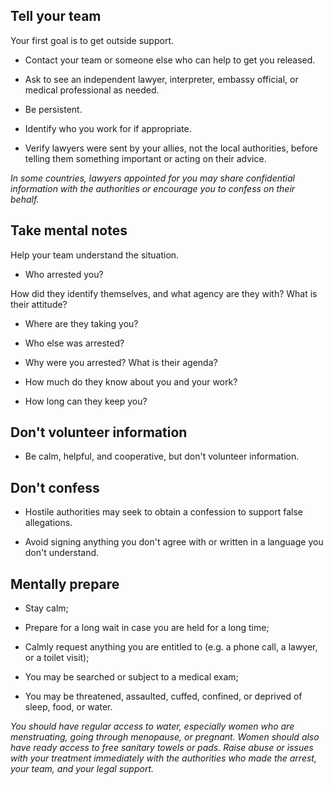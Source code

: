 [Title]: # (If you are Arrested)
[Order]: # (2)

## Tell your team

Your first goal is to get outside support.

* Contact your team or someone else who can help to get you released. 

*	Ask to see an independent lawyer, interpreter, embassy official, or medical professional as needed. 

*	Be persistent. 

*   Identify who you work for if appropriate.

*   Verify lawyers were sent by your allies, not the local authorities, before telling them something important or acting on their advice. 

*In some countries, lawyers appointed for you may share confidential information with the authorities or encourage you to confess on their behalf.*

## Take mental notes

Help your team understand the situation. 

*   Who arrested you? 

How did they identify themselves, and what agency are they with? 
What is their attitude? 

*   Where are they taking you?

*   Who else was arrested?

*   Why were you arrested? What is their agenda?

*   How much do they know about you and your work?

*   How long can they keep you?

## Don't volunteer information

*	Be calm, helpful, and cooperative, but don't volunteer information. 

## Don't confess

*   Hostile authorities may seek to obtain a confession to support false allegations.

*   Avoid signing anything you don't agree with or written in a language you don't understand.

## Mentally prepare

* Stay calm; 

*	Prepare for a long wait in case you are held for a long time;

* Calmly request anything you are entitled to (e.g. a phone call, a lawyer, or a toilet visit);

* You may be searched or subject to a medical exam; 

*	You may be threatened, assaulted, cuffed, confined, or deprived of sleep, food, or water. 

_You should have regular access to water, especially women who are menstruating, going through menopause, or pregnant. Women should also have ready access to free sanitary towels or pads. Raise abuse or issues with your treatment immediately with the authorities who made the arrest, your team, and your legal support._
